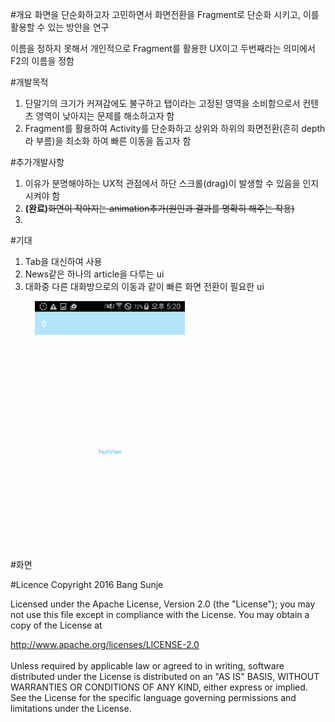 #개요
화면을 단순화하고자 고민하면서 화면전환을 Fragment로 단순화 시키고, 이를 활용할 수 있는 방안을 연구

이름을 정하지 못해서 개인적으로 Fragment를 활용한 UX이고 두번째라는 의미에서 F2의 이름을 정함

#개발목적
1. 단말기의 크기가 커져감에도 불구하고 탭이라는 고정된 영역을 소비함으로서 컨텐츠 영역이 낮아지는 문제를 해소하고자 함
2. Fragment를 활용하여 Activity를 단순화하고 상위와 하위의 화면전환(흔히 depth라 부름)을 최소화 하여 빠른 이동을 돕고자 함

#추가개발사항
1. 이유가 분명해야하는 UX적 관점에서 하단 스크롤(drag)이 발생할 수 있음을 인지시켜야 함
2. <b>(완료)</b><s>화면이 작아지는 animation추가(원인과 결과를 명확히 해주는 작용)</s>
3. 

#기대
1. Tab을 대신하여 사용
2. News같은 하나의 article을 다루는 ui
3. 대화중 다른 대화방으로의 이동과 같이 빠른 화면 전환이 필요한 ui

#화면
<img src="./screenshots/f2_gif.gif" width="240">

#Licence
Copyright 2016 Bang Sunje

Licensed under the Apache License, Version 2.0 (the "License"); you may not use this file except in compliance with the License. You may obtain a copy of the License at

   http://www.apache.org/licenses/LICENSE-2.0
</br>   
Unless required by applicable law or agreed to in writing, software distributed under the License is distributed on an "AS IS" BASIS, WITHOUT WARRANTIES OR CONDITIONS OF ANY KIND, either express or implied. See the License for the specific language governing permissions and limitations under the License.
